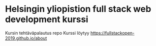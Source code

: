 # Helsingin yliopistion full stack web development kurssi

 Kursin tehtäväpalautus repo
 Kurssi löytyy https://fullstackopen-2019.github.io/about
